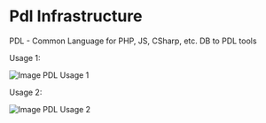 # Pdl Infrastructure
PDL - Common Language for PHP, JS, CSharp, etc. DB to PDL tools



Usage 1:

![Image PDL Usage 1](https://drive.google.com/file/d/13MvoDW0uffldT-BQ3GH-69Hduo8eVQxM/view?usp=sharing)

Usage 2:

![Image PDL Usage 2](https://drive.google.com/file/d/13SErBtn_gYjOSv5ttw0UOKPMjgnZWkmF/view?usp=sharing)
